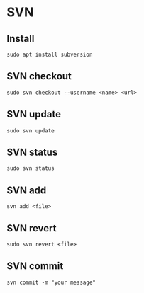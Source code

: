 # SVN 

## Install

```
sudo apt install subversion
```

## SVN checkout

```
sudo svn checkout --username <name> <url>
```

## SVN update

```
sudo svn update
```

## SVN status

```
sudo svn status
```

## SVN add

```
svn add <file>
```

## SVN revert

```
sudo svn revert <file>
```

## SVN commit

```
svn commit -m "your message"
```
